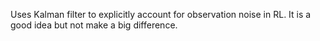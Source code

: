 Uses Kalman filter to explicitly account for observation noise in RL. It is a good idea but not make a big difference.

